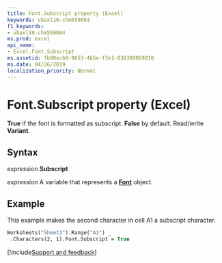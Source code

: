 ```yaml
---
title: Font.Subscript property (Excel)
keywords: vbaxl10.chm559084
f1_keywords:
- vbaxl10.chm559084
ms.prod: excel
api_name:
- Excel.Font.Subscript
ms.assetid: fb98ecb9-9653-4b5e-f3e1-838309069810
ms.date: 04/26/2019
localization_priority: Normal
---
```



# Font.Subscript property (Excel)

**True** if the font is formatted as subscript. **False** by default. Read/write **Variant**.


## Syntax

_expression_.**Subscript**

_expression_ A variable that represents a **[Font](excel.font(object).md)** object.


## Example

This example makes the second character in cell A1 a subscript character.

```vb
Worksheets("Sheet1").Range("A1") _ 
 .Characters(2, 1).Font.Subscript = True
```




[!include[Support and feedback](~/includes/feedback-boilerplate.md)]